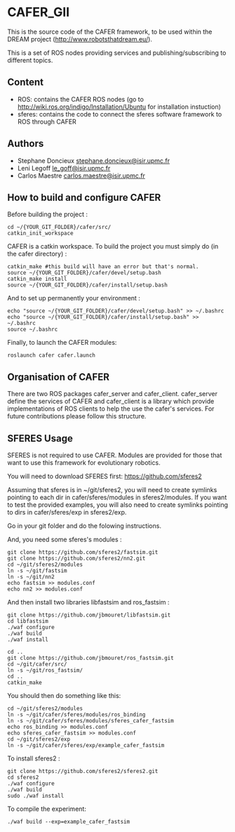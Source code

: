 CAFER_GII
=========

This is the source code of the CAFER framework, to be used within the DREAM project (http://www.robotsthatdream.eu/).

This is a set of ROS nodes providing services and publishing/subscribing to different topics.

Content
-------

* ROS: contains the CAFER ROS nodes (go to http://wiki.ros.org/indigo/Installation/Ubuntu for installation instuction)
* sferes: contains the code to connect the sferes software framework to ROS through CAFER

Authors
-------
- Stephane Doncieux stephane.doncieux@isir.upmc.fr
- Leni Legoff le_goff@isir.upmc.fr
- Carlos Maestre carlos.maestre@isir.upmc.fr

How to build and configure CAFER
--------------------------------

Before building the project :
```
cd ~/{YOUR_GIT_FOLDER}/cafer/src/
catkin_init_workspace
```

CAFER is a catkin workspace. To build the project you must simply do (in the cafer directory) :
```
catkin_make #this build will have an error but that's normal.
source ~/{YOUR_GIT_FOLDER}/cafer/devel/setup.bash
catkin_make install
source ~/{YOUR_GIT_FOLDER}/cafer/install/setup.bash

```

And to set up permanently your environment :
```
echo "source ~/{YOUR_GIT_FOLDER}/cafer/devel/setup.bash" >> ~/.bashrc 
echo "source ~/{YOUR_GIT_FOLDER}/cafer/install/setup.bash" >> ~/.bashrc
source ~/.bashrc
```

Finally, to launch the CAFER modules:
```
roslaunch cafer cafer.launch
```

Organisation of CAFER
---------------------

There are two ROS packages cafer_server and cafer_client.
cafer_server define the services of CAFER and
cafer_client is a library which provide implementations of ROS clients to help the use the cafer's services.
For future contributions please follow this structure.

SFERES Usage
------------

SFERES is not required to use CAFER. Modules are provided for those that want to use this framework for evolutionary robotics.

You will need to download SFERES first: https://github.com/sferes2

Assuming that sferes is in ~/git/sferes2, you will need to create symlinks pointing to each dir in cafer/sferes/modules in sferes2/modules. If you want to test the provided examples, you will also need to  create symlinks pointing to dirs in cafer/sferes/exp in sferes2/exp.

Go in your git folder and do the folowing instructions.

And, you need some sferes's modules :
```
git clone https://github.com/sferes2/fastsim.git
git clone https://github.com/sferes2/nn2.git
cd ~/git/sferes2/modules
ln -s ~/git/fastsim
ln -s ~/git/nn2
echo fastsim >> modules.conf
echo nn2 >> modules.conf
```
And then install two libraries libfastsim and ros_fastsim :
```
git clone https://github.com/jbmouret/libfastsim.git
cd libfastsim
./waf configure
./waf build
./waf install

cd ..
git clone https://github.com/jbmouret/ros_fastsim.git
cd ~/git/cafer/src/
ln -s ~/git/ros_fastsim/
cd ..
catkin_make
```

You should then do something like this:
```
cd ~/git/sferes2/modules
ln -s ~/git/cafer/sferes/modules/ros_binding
ln -s ~/git/cafer/sferes/modules/sferes_cafer_fastsim
echo ros_binding >> modules.conf
echo sferes_cafer_fastsim >> modules.conf
cd ~/git/sferes2/exp
ln -s ~/git/cafer/sferes/exp/example_cafer_fastsim
```

To install sferes2 :
```
git clone https://github.com/sferes2/sferes2.git
cd sferes2
./waf configure
./waf build
sudo ./waf install
```


To compile the experiment:
```
./waf build --exp=example_cafer_fastsim
```
 

